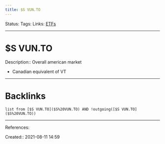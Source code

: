 ```yaml
---
title: $S VUN.TO
---
```

Status: 
Tags: 
Links: [ETFs](ETFs)
___
# $S VUN.TO
Description:: Overall american market
- Canadian equivalent of VT
___
# Backlinks
```dataview
list from [$S VUN.TO]($S%20VUN.TO) AND !outgoing([$S VUN.TO]($S%20VUN.TO))
```
___
References:

Created:: 2021-08-11 14:59
